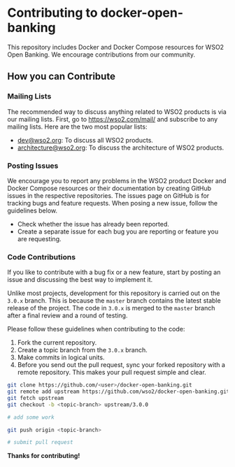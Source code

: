 # Contributing to docker-open-banking

This repository includes Docker and Docker Compose resources for WSO2 Open Banking. We encourage contributions from our community.

## How you can Contribute

### Mailing Lists

The recommended way to discuss anything related to WSO2 products is via our mailing lists. First, go to https://wso2.com/mail/ and subscribe to any mailing lists. Here are the two most popular lists:

* dev@wso2.org: To discuss all WSO2 products.
* architecture@wso2.org: To discuss the architecture of WSO2 products.

### Posting Issues

We encourage you to report any problems in the WSO2 product Docker and Docker Compose resources or their documentation by creating GitHub issues in the respective repositories.
The issues page on GitHub is for tracking bugs and feature requests. When posing a new issue, follow the guidelines below.

* Check whether the issue has already been reported.
* Create a separate issue for each bug you are reporting or feature you are requesting.

### Code Contributions

If you like to contribute with a bug fix or a new feature, start by posting an issue and discussing the best way to implement it.

Unlike most projects, development for this repository is carried out on the `3.0.x` branch. This is because the `master` branch contains the latest stable release of the project.
The code in `3.0.x` is merged to the `master` branch after a final review and a round of testing.

Please follow these guidelines when contributing to the code:

1. Fork the current repository.
2. Create a topic branch from the `3.0.x` branch.
3. Make commits in logical units.
4. Before you send out the pull request, sync your forked repository with a remote repository. This makes your pull request simple and clear.

```bash
git clone https://github.com/<user>/docker-open-banking.git
git remote add upstream https://github.com/wso2/docker-open-banking.git
git fetch upstream
git checkout -b <topic-branch> upstream/3.0.0

# add some work

git push origin <topic-branch>

# submit pull request
```

**Thanks for contributing!**
